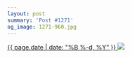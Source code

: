 ```yaml
---
layout: post
summary: 'Post #1271'
og_image: 1271-960.jpg
---
```


<p>
 <time>
  <a href="/1271">
   {{ page.date | date: "%B %-d, %Y" }}
  </a>
 </time>
 <a href="/1271">
  <img data-taken="1/18/2021" sizes="(min-width: 700px) 50vw, calc(100vw - 2rem)" src="{{ site.assets_url }}/1271-480.jpg" srcset="{{ site.assets_url }}/1271-240.jpg 240w, {{ site.assets_url }}/1271-480.jpg 480w, {{ site.assets_url }}/1271-720.jpg 720w, {{ site.assets_url }}/1271-960.jpg 960w"/>
 </a>
</p>

